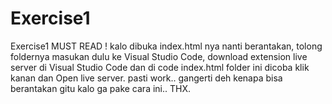 # Exercise1
Exercise1
MUST READ !
kalo dibuka index.html nya nanti berantakan, tolong foldernya masukan dulu ke Visual Studio Code, download extension live server di Visual Studio Code dan di code index.html folder ini dicoba klik kanan dan Open live server. pasti work.. gangerti deh kenapa bisa berantakan gitu kalo ga pake cara ini..
THX.
